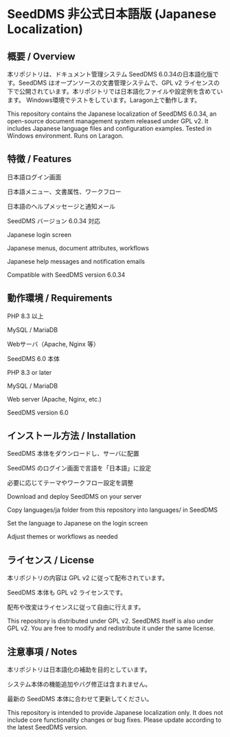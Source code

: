 # SeedDMS 非公式日本語版 (Japanese Localization)

## 概要 / Overview
本リポジトリは、ドキュメント管理システム SeedDMS 6.0.34の日本語化版です。SeedDMS はオープンソースの文書管理システムで、GPL v2 ライセンスの下で公開されています。本リポジトリでは日本語化ファイルや設定例を含めています。
Windows環境でテストをしています。Laragon上で動作します。

This repository contains the Japanese localization of SeedDMS 6.0.34, an open-source document management system released under GPL v2. It includes Japanese language files and configuration examples.
Tested in Windows environment. Runs on Laragon.

## 特徴 / Features

日本語ログイン画面

日本語メニュー、文書属性、ワークフロー

日本語のヘルプメッセージと通知メール

SeedDMS バージョン 6.0.34 対応

Japanese login screen

Japanese menus, document attributes, workflows

Japanese help messages and notification emails

Compatible with SeedDMS version 6.0.34

## 動作環境 / Requirements

PHP 8.3 以上

MySQL / MariaDB

Webサーバ（Apache, Nginx 等）

SeedDMS 6.0 本体

PHP 8.3 or later

MySQL / MariaDB

Web server (Apache, Nginx, etc.)

SeedDMS version 6.0

## インストール方法 / Installation

SeedDMS 本体をダウンロードし、サーバに配置

SeedDMS のログイン画面で言語を「日本語」に設定

必要に応じてテーマやワークフロー設定を調整

Download and deploy SeedDMS on your server

Copy languages/ja folder from this repository into languages/ in SeedDMS

Set the language to Japanese on the login screen

Adjust themes or workflows as needed

## ライセンス / License

本リポジトリの内容は GPL v2 に従って配布されています。

SeedDMS 本体も GPL v2 ライセンスです。

配布や改変はライセンスに従って自由に行えます。

This repository is distributed under GPL v2.
SeedDMS itself is also under GPL v2.
You are free to modify and redistribute it under the same license.

## 注意事項 / Notes

本リポジトリは日本語化の補助を目的としています。

システム本体の機能追加やバグ修正は含まれません。

最新の SeedDMS 本体に合わせて更新してください。

This repository is intended to provide Japanese localization only.
It does not include core functionality changes or bug fixes.
Please update according to the latest SeedDMS version.
